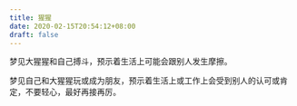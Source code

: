 ```yaml
---
title: 猩猩
date: 2020-02-15T20:54:12+08:00
draft: false
---
```


梦见大猩猩和自己搏斗，预示着生活上可能会跟别人发生摩擦。<br>


梦见自己和大猩猩玩或成为朋友，预示着生活上或工作上会受到别人的认可或肯定，不要轻心，最好再接再厉。<br>
